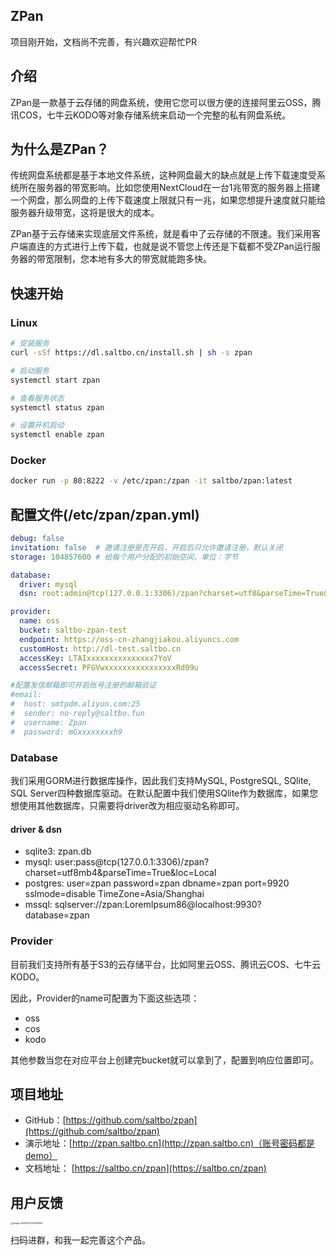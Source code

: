 ## ZPan

项目刚开始，文档尚不完善，有兴趣欢迎帮忙PR



## 介绍

ZPan是一款基于云存储的网盘系统，使用它您可以很方便的连接阿里云OSS，腾讯COS，七牛云KODO等对象存储系统来启动一个完整的私有网盘系统。



## 为什么是ZPan？

传统网盘系统都是基于本地文件系统，这种网盘最大的缺点就是上传下载速度受系统所在服务器的带宽影响。比如您使用NextCloud在一台1兆带宽的服务器上搭建一个网盘，那么网盘的上传下载速度上限就只有一兆，如果您想提升速度就只能给服务器升级带宽，这将是很大的成本。



ZPan基于云存储来实现底层文件系统，就是看中了云存储的不限速。我们采用客户端直连的方式进行上传下载，也就是说不管您上传还是下载都不受ZPan运行服务器的带宽限制，您本地有多大的带宽就能跑多快。



## 快速开始

### Linux
```bash
# 安装服务
curl -sSf https://dl.saltbo.cn/install.sh | sh -s zpan

# 启动服务
systemctl start zpan

# 查看服务状态
systemctl status zpan

# 设置开机启动
systemctl enable zpan
```

### Docker
```bash
docker run -p 80:8222 -v /etc/zpan:/zpan -it saltbo/zpan:latest
```


## 配置文件(/etc/zpan/zpan.yml)

```yaml
debug: false
invitation: false  # 邀请注册是否开启，开启后只允许邀请注册，默认关闭
storage: 104857600 # 给每个用户分配的初始空间，单位：字节

database:
  driver: mysql
  dsn: root:admin@tcp(127.0.0.1:3306)/zpan?charset=utf8&parseTime=True&loc=Local

provider:
  name: oss
  bucket: saltbo-zpan-test
  endpoint: https://oss-cn-zhangjiakou.aliyuncs.com
  customHost: http://dl-test.saltbo.cn
  accessKey: LTAIxxxxxxxxxxxxxxx7YoV
  accessSecret: PFGVwxxxxxxxxxxxxxxxxRd09u

#配置发信邮箱即可开启账号注册的邮箱验证
#email:
#  host: smtpdm.aliyun.com:25
#  sender: no-reply@saltbo.fun
#  username: Zpan
#  password: mGxxxxxxxxh9
```

### Database

我们采用GORM进行数据库操作，因此我们支持MySQL, PostgreSQL, SQlite, SQL Server四种数据库驱动。在默认配置中我们使用SQlite作为数据库，如果您想使用其他数据库，只需要将driver改为相应驱动名称即可。

#### driver & dsn

- sqlite3: zpan.db
- mysql: user:pass@tcp(127.0.0.1:3306)/zpan?charset=utf8mb4&parseTime=True&loc=Local
- postgres: user=zpan password=zpan dbname=zpan port=9920 sslmode=disable TimeZone=Asia/Shanghai
- mssql: sqlserver://zpan:LoremIpsum86@localhost:9930?database=zpan


### Provider

目前我们支持所有基于S3的云存储平台，比如阿里云OSS、腾讯云COS、七牛云KODO。

因此，Provider的name可配置为下面这些选项：

- oss
- cos
- kodo

其他参数当您在对应平台上创建完bucket就可以拿到了，配置到响应位置即可。



## 项目地址

- GitHub：[https://github.com/saltbo/zpan](https://github.com/saltbo/zpan)
- 演示地址：[http://zpan.saltbo.cn](http://zpan.saltbo.cn)（账号密码都是demo）
- 文档地址： [https://saltbo.cn/zpan](https://saltbo.cn/zpan)



## 用户反馈

<img src="https://static.saltbo.cn/images/image-20200907222028162.png" alt="image-20200907222028162" style="zoom: 25%;" />

扫码进群，和我一起完善这个产品。

